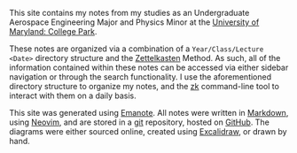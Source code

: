 This site contains my notes from my studies as an Undergraduate Aerospace Engineering Major and Physics Minor at the [University of Maryland: College Park](https://umd.edu/).

These notes are organized via a combination of a `Year/Class/Lecture <Date>` directory structure and the [Zettelkasten](https://zettelkasten.de/) Method. As such, all of the information contained within these notes can be accessed via either sidebar navigation or through the search functionality. I use the aforementioned directory structure to organize my notes, and the [zk](https://zk-org.github.io/zk/) command-line tool to interact with them on a daily basis.

This site was generated using [Emanote](https://emanote.srid.ca/). All notes were written in [Markdown](https://en.wikipedia.org/wiki/Markdown), using [Neovim](https://neovim.io/), and are stored in a [git](https://git-scm.com/) repository, hosted on [GitHub](https://github.com/vaisriv/uni-notes). The diagrams were either sourced online, created using [Excalidraw](https://example.com), or drawn by hand.
